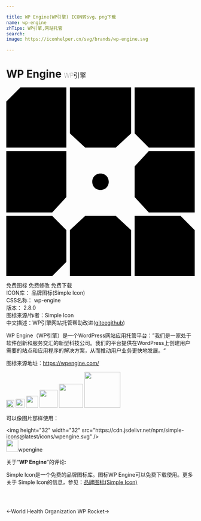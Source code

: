 ```yaml
---

title: WP Engine(WP引擎) ICON转svg、png下载
name: wp-engine
zhTips: WP引擎,网站托管
search: 
image: https://iconhelper.cn/svg/brands/wp-engine.svg

---
```


# WP Engine  <small style="font-size: 60%;font-weight: 100">WP引擎</small>

<div id="svg" class="svg-wrap">
<svg role="img" viewBox="0 0 24 24" xmlns="http://www.w3.org/2000/svg"><title>WP Engine icon</title><path d="M8.1 24h7.8v-5.85l-1.95-1.801h-3.9L8.1 18.15V24zM18.15 8.1l-1.801 1.95v3.9l1.801 1.95H24V8.1h-5.85zM15.9 0H8.1v5.85l1.95 1.801h3.9L15.9 5.85V0zM24 24v-5.85l-1.801-1.801h-5.85V24H24zM1.8 0L0 1.8v5.85h7.65V0H1.8zm14.55 0v5.85l1.8 1.8H24V0h-7.65zM12 13.05c-.6 0-1.05-.45-1.05-1.05s.45-1.05 1.05-1.05 1.05.45 1.05 1.05-.45 1.05-1.05 1.05m-4.35 5.1l-1.8-1.8H0V24h5.85l1.801-1.801V18.15zm0-10.05H0v7.8h5.85l1.801-1.95V8.1z"/></svg>
</div>
<detail full-name='wp-engine'></detail>

<div class="detail-page">
<p>
<span><span class="badge-success badge">免费图标</span> <span class="badge-success badge">免费修改</span>  <span class="badge-success badge">免费下载</span> </span>
<br/>
<span>
ICON库：
<span class="badge-secondary badge">品牌图标(Simple Icon)</span> 
</span>
<br/>
<span>
CSS名称：
<span class="badge-secondary badge">wp-engine</span> 
</span>

<br/>
<span>
版本：
<span class="badge-secondary badge">2.8.0</span> 
</span>
<br/>
<span>图标来源/作者：<span class="badge-light badge">Simple Icon</span></span> 
<br/>
<span class="zh-detail">中文描述：<span class="badge-primary badge">WP引擎</span><span class="badge-primary badge">网站托管</span><span class="help-link"><span>帮助改进</span>(<a href="https://gitee.com/liuwave/icon-helper/edit/master/json/brands/wp-engine.json" target="_blank" rel="noopener noreferrer">gitee</a><a href="https://github.com/liuwave/icon-helper/edit/master/json/brands/wp-engine.json" target="_blank" rel="noopener noreferrer">github</a></span>)</span><br/>
</p>
</div><div class="description description alert alert-light"><p>WP Engine（WP引擎）是一个WordPress网站应用托管平台：”我们是一家处于软件创新和服务交汇的新型科技公司。我们的平台提供在WordPress上创建用户需要的站点和应用程序的解决方案，从而推动用户业务更快地发展。“</p><p>图标来源地址：<a href="https://wpengine.com/" target="_blank" rel="noopener noreferrer">https://wpengine.com/</a></p></div>
<div class="alert alert-dark">
<img height="21" width="21" src="https://cdn.jsdelivr.net/npm/simple-icons@latest/icons/wpengine.svg" />
<img height="24" width="24" src="https://cdn.jsdelivr.net/npm/simple-icons@latest/icons/wpengine.svg" />
<img height="32" width="32" src="https://cdn.jsdelivr.net/npm/simple-icons@latest/icons/wpengine.svg" />
<img height="48" width="48" src="https://cdn.jsdelivr.net/npm/simple-icons@latest/icons/wpengine.svg" />
<img height="64" width="64" src="https://cdn.jsdelivr.net/npm/simple-icons@latest/icons/wpengine.svg" />
<img height="96" width="96" src="https://cdn.jsdelivr.net/npm/simple-icons@latest/icons/wpengine.svg" />

</div>
<div>
  <p>可以像图片那样使用：    
  </p>
  <div class="alert alert-primary" style="font-size: 14px">
    &lt;img height="32" width="32" src="https://cdn.jsdelivr.net/npm/simple-icons@latest/icons/wpengine.svg" /&gt;
    <copy-btn content='<img height="32" width="32" src="https://cdn.jsdelivr.net/npm/simple-icons@latest/icons/wpengine.svg" />'></copy-btn>
  </div>
  <div class="alert alert-secondary">
    <img height="32" width="32" src="https://cdn.jsdelivr.net/npm/simple-icons@latest/icons/wpengine.svg" />wpengine
    <copy-btn content="wpengine" btn-title="复制图标名称"></copy-btn>
  </div>
</div>
<div class="icon-detail__container">
<p>关于“<b>WP Engine</b>”的评论:</p>
</div>
<Vssue title="关于“WP Engine”的评论" />
<div><p>Simple Icon是一个免费的品牌图标库。图标WP Engine可以免费下载使用。更多关于  Simple Icon的信息，参见：<a target="_blank" href="https://iconhelper.cn/brands.html">品牌图标(Simple Icon)</a>
</p></div>


<div style="padding:2rem 0 " class="page-nav"><p class="inner"><span class="prev">←<router-link to="/icon/world-health-organization.html">World Health Organization</router-link></span> <span class="next"><router-link to="/icon/wp-rocket.html">WP Rocket</router-link>→</span></p></div>
